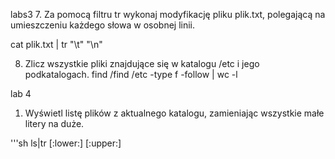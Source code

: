 labs3
7. Za pomocą filtru tr wykonaj modyfikację pliku plik.txt, polegającą na umieszczeniu każdego słowa w osobnej linii.

cat plik.txt | tr "\t" "\n"

8. Zlicz wszystkie pliki znajdujące się w katalogu /etc i jego podkatalogach.
find /find /etc -type f -follow | wc -l


lab 4
1. Wyświetl listę plików z aktualnego katalogu, zamieniając wszystkie małe litery na duże.

'''sh ls|tr [:lower:] [:upper:]
